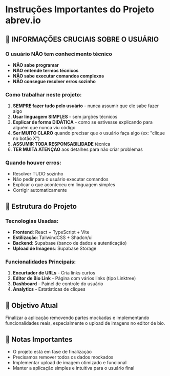 # Instruções Importantes do Projeto abrev.io

## 🚨 INFORMAÇÕES CRUCIAIS SOBRE O USUÁRIO

### O usuário NÃO tem conhecimento técnico
- **NÃO sabe programar**
- **NÃO entende termos técnicos**
- **NÃO sabe executar comandos complexos**
- **NÃO consegue resolver erros sozinho**

### Como trabalhar neste projeto:
1. **SEMPRE fazer tudo pelo usuário** - nunca assumir que ele sabe fazer algo
2. **Usar linguagem SIMPLES** - sem jargões técnicos
3. **Explicar de forma DIDÁTICA** - como se estivesse explicando para alguém que nunca viu código
4. **Ser MUITO CLARO** quando precisar que o usuário faça algo (ex: "clique no botão X")
5. **ASSUMIR TODA RESPONSABILIDADE** técnica
6. **TER MUITA ATENÇÃO** aos detalhes para não criar problemas

### Quando houver erros:
- Resolver TUDO sozinho
- Não pedir para o usuário executar comandos
- Explicar o que aconteceu em linguagem simples
- Corrigir automaticamente

## 📁 Estrutura do Projeto

### Tecnologias Usadas:
- **Frontend**: React + TypeScript + Vite
- **Estilização**: TailwindCSS + Shadcn/ui
- **Backend**: Supabase (banco de dados e autenticação)
- **Upload de Imagens**: Supabase Storage

### Funcionalidades Principais:
1. **Encurtador de URLs** - Cria links curtos
2. **Editor de Bio Link** - Página com vários links (tipo Linktree)
3. **Dashboard** - Painel de controle do usuário
4. **Analytics** - Estatísticas de cliques

## 🎯 Objetivo Atual
Finalizar a aplicação removendo partes mockadas e implementando funcionalidades reais, especialmente o upload de imagens no editor de bio.

## 📝 Notas Importantes
- O projeto está em fase de finalização
- Precisamos remover todos os dados mockados
- Implementar upload de imagem otimizado e funcional
- Manter a aplicação simples e intuitiva para o usuário final